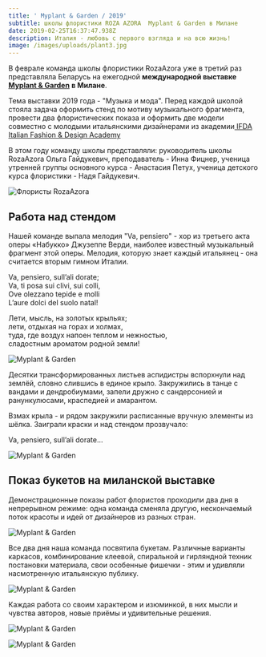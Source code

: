 ```yaml
---
title: ' Myplant & Garden / 2019'
subtitle: школы флористики ROZA AZORA  Myplant & Garden в Милане
date: 2019-02-25T16:37:47.938Z
description: Италия - любовь с первого взгляда и на всю жизнь!
image: /images/uploads/plant3.jpg
---
```

В феврале команда школы флористики RozaAzora уже в третий раз представляла Беларусь на ежегодной **международной выставке** [**Myplant & Garden**](https://www.myplantgarden.com/) **в Милане**.

Тема выставки 2019 года - "Музыка и мода". Перед каждой школой стояла задача оформить стенд по мотиву музыкального фрагмента, провести два флористических показа и оформить две модели совместно с молодыми итальянскими дизайнерами из академии[ IFDA Italian Fashion & Design Academy](https://www.ifda.it/)

В этом году команду школы представляли: 
руководитель школы RozaAzora Ольга Гайдукевич, 
преподаватель - Инна Фицнер,
 ученица утренней группы основного курса - Анастасия Петух, ученица детского курса флористики - Надя Гайдукевич.

![Флористы RozaAzora](/images/uploads/plant1.jpg "Флористы RozaAzora")

## Работа над стендом

Нашей команде выпала мелодия "Va, pensiero" - хор из третьего акта оперы «Набукко» Джузеппе Верди, наиболее известный музыкальный фрагмент этой оперы. Мелодия, которую знает каждый итальянец - она считается вторым гимном Италии. 

Va, pensiero, sull’ali dorate;\
Va, ti posa sui clivi, sui colli,\
Ove olezzano tepide e molli\
L’aure dolci del suolo natal!

Лети, мысль, на золотых крыльях;\
лети, отдыхая на горах и холмах,\
туда, где воздух напоен теплом и нежностью,\
сладостным ароматом родной земли!

![Myplant & Garden](/images/uploads/plant7.jpg)

Десятки трансформированных листьев аспидистры вспорхнули над землёй, словно слившись в единое крыло. Закружились в танце с вандами и дендробиумами, запели дружно с сандерсонией и ранункулюсами, краспедией и амарантом.

Взмах крыла - и рядом закружили расписанные вручную элементы из шёлка. Заиграли краски и над стендом прозвучало:

Va, pensiero, sull’ali dorate...

![Myplant & Garden](/images/uploads/plant4.jpg)



## Показ букетов на миланской выставке

Демонстрационные показы работ флористов проходили два дня в непрерывном режиме: одна команда сменяла другую, нескончаемый поток красоты и идей от дизайнеров из разных стран.

![Myplant & Garden](/images/uploads/plant11.jpg)

Все два дня наша команда посвятила букетам. Различные варианты каркасов, комбинирование клеевой, спиральной и гирляндной техник постановки материала, свои особенные фишечки - этим и удивляли насмотренную итальянскую публику.

![Myplant & Garden](/images/uploads/plant12.jpg)

Каждая работа со своим характером и изюминкой, в них мысли и чувства авторов, новые приёмы и удивительные решения.

![Myplant & Garden](/images/uploads/plant13.jpg)

![Myplant & Garden](/images/uploads/plant14.jpg)

